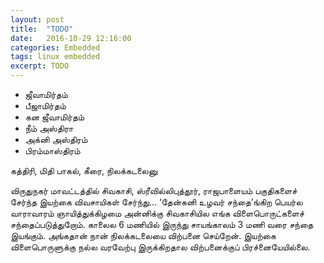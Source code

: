 ```yaml
---
layout: post
title:  "TODO"
date:   2016-10-29 12:16:00
categories: Embedded
tags: linux embedded
excerpt: TODO
---
```



* ஜீவாமிர்தம்
* பீஜாமிர்தம்
* கன ஜீவாமிர்தம்
* நீம் அஸ்திரா
* அக்னி அஸ்திரம்
* பிரம்மாஸ்திரம்


கத்திரி, மிதி பாகல், கீரை, நிலக்கடலைனு

விருதுநகர் மாவட்டத்தில் சிவகாசி, ஸ்ரீவில்லிபுத்தூர், ராஜபாளையம் பகுதிகளைச் சேர்ந்த இயற்கை விவசாயிகள் சேர்ந்து... ‘தேன்கனி உழவர் சந்தை’ங்கிற பெயர்ல வாராவாரம் ஞாயித்துக்கிழமை அன்னிக்கு சிவகாசியில எங்க விளைபொருட்களைச் சந்தைப்படுத்துறோம். காலைல 6 மணியில் இருந்து சாயங்காலம் 3 மணி வரை சந்தை இயங்கும். அங்கதான் நான் நிலக்கடலையை விற்பனை செய்றேன். இயற்கை விளைபொருளுக்கு நல்ல வரவேற்பு இருக்கிறதால விற்பனைக்குப் பிரச்னையேயில்லை.
